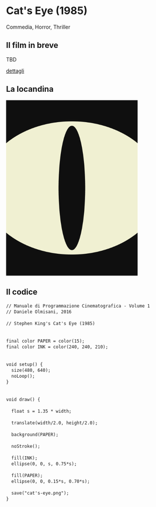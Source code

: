 # Cat's Eye (1985)

Commedia, Horror, Thriller

## Il film in breve
TBD

[dettagli](https://www.imdb.com/title/tt0088889/)

## La locandina
<img src="cat's-eye.png"  width="360px" title="Cat's Eye">


## Il codice
```processing
// Manuale di Programmazione Cinematografica - Volume 1
// Daniele Olmisani, 2016

// Stephen King's Cat's Eye (1985)


final color PAPER = color(15);
final color INK = color(240, 240, 210);


void setup() {
  size(480, 640);
  noLoop();
}


void draw() {
 
  float s = 1.35 * width;
  
  translate(width/2.0, height/2.0);
  
  background(PAPER);
  
  noStroke();
  
  fill(INK);
  ellipse(0, 0, s, 0.75*s);
  
  fill(PAPER);
  ellipse(0, 0, 0.15*s, 0.70*s);
  
  save("cat's-eye.png");
}
```
